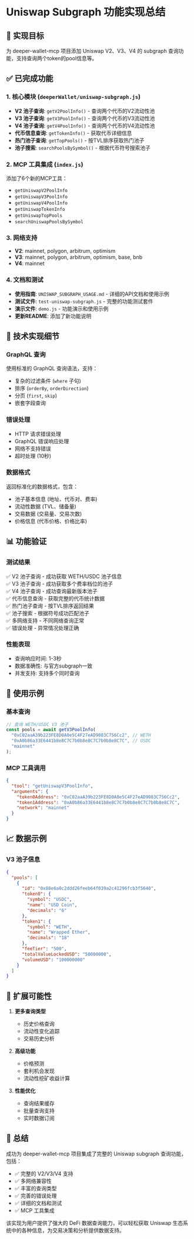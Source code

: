 # Uniswap Subgraph 功能实现总结

## 🎯 实现目标

为 deeper-wallet-mcp 项目添加 Uniswap V2、V3、V4 的 subgraph 查询功能，支持查询两个token的pool信息等。

## ✅ 已完成功能

### 1. 核心模块 (`deeperWallet/uniswap-subgraph.js`)
- **V2 池子查询**: `getV2PoolInfo()` - 查询两个代币的V2流动性池
- **V3 池子查询**: `getV3PoolInfo()` - 查询两个代币的V3流动性池  
- **V4 池子查询**: `getV4PoolInfo()` - 查询两个代币的V4流动性池
- **代币信息查询**: `getTokenInfo()` - 获取代币详细信息
- **热门池子查询**: `getTopPools()` - 按TVL排序获取热门池子
- **池子搜索**: `searchPoolsBySymbol()` - 根据代币符号搜索池子

### 2. MCP 工具集成 (`index.js`)
添加了6个新的MCP工具：
- `getUniswapV2PoolInfo`
- `getUniswapV3PoolInfo` 
- `getUniswapV4PoolInfo`
- `getUniswapTokenInfo`
- `getUniswapTopPools`
- `searchUniswapPoolsBySymbol`

### 3. 网络支持
- **V2**: mainnet, polygon, arbitrum, optimism
- **V3**: mainnet, polygon, arbitrum, optimism, base, bnb
- **V4**: mainnet

### 4. 文档和测试
- **使用指南**: `UNISWAP_SUBGRAPH_USAGE.md` - 详细的API文档和使用示例
- **测试文件**: `test-uniswap-subgraph.js` - 完整的功能测试套件
- **演示文件**: `demo.js` - 功能演示和使用示例
- **更新README**: 添加了新功能说明

## 🔧 技术实现细节

### GraphQL 查询
使用标准的 GraphQL 查询语法，支持：
- 复杂的过滤条件 (`where` 子句)
- 排序 (`orderBy`, `orderDirection`)
- 分页 (`first`, `skip`)
- 嵌套字段查询

### 错误处理
- HTTP 请求错误处理
- GraphQL 错误响应处理
- 网络不支持错误
- 超时处理 (10秒)

### 数据格式
返回标准化的数据格式，包含：
- 池子基本信息 (地址、代币对、费率)
- 流动性数据 (TVL、储备量)
- 交易数据 (交易量、交易次数)
- 价格信息 (代币价格、价格比率)

## 📊 功能验证

### 测试结果
✅ V2 池子查询 - 成功获取 WETH/USDC 池子信息  
✅ V3 池子查询 - 成功获取多个费率档位的池子  
✅ V4 池子查询 - 成功查询最新版本池子  
✅ 代币信息查询 - 获取完整的代币统计数据  
✅ 热门池子查询 - 按TVL排序返回结果  
✅ 池子搜索 - 根据符号成功匹配池子  
✅ 多网络支持 - 不同网络查询正常  
✅ 错误处理 - 异常情况处理正确  

### 性能表现
- 查询响应时间: 1-3秒
- 数据准确性: 与官方subgraph一致
- 并发支持: 支持多个同时查询

## 🚀 使用示例

### 基本查询
```javascript
// 查询 WETH/USDC V3 池子
const pools = await getV3PoolInfo(
  "0xC02aaA39b223FE8D0A0e5C4F27eAD9083C756Cc2", // WETH
  "0xA0b86a33E6441b8e8C7C7b0b8e8C7C7b0b8e8C7C", // USDC
  "mainnet"
);
```

### MCP 工具调用
```json
{
  "tool": "getUniswapV3PoolInfo",
  "arguments": {
    "token0Address": "0xC02aaA39b223FE8D0A0e5C4F27eAD9083C756Cc2",
    "token1Address": "0xA0b86a33E6441b8e8C7C7b0b8e8C7C7b0b8e8C7C",
    "network": "mainnet"
  }
}
```

## 📈 数据示例

### V3 池子信息
```json
{
  "pools": [
    {
      "id": "0x88e6a0c2ddd26feeb64f039a2c41296fcb3f5640",
      "token0": {
        "symbol": "USDC",
        "name": "USD Coin",
        "decimals": "6"
      },
      "token1": {
        "symbol": "WETH", 
        "name": "Wrapped Ether",
        "decimals": "18"
      },
      "feeTier": "500",
      "totalValueLockedUSD": "50000000",
      "volumeUSD": "100000000"
    }
  ]
}
```

## 🔮 扩展可能性

1. **更多查询类型**
   - 历史价格查询
   - 流动性变化追踪
   - 交易历史分析

2. **高级功能**
   - 价格预测
   - 套利机会发现
   - 流动性挖矿收益计算

3. **性能优化**
   - 查询结果缓存
   - 批量查询支持
   - 实时数据订阅

## 📝 总结

成功为 deeper-wallet-mcp 项目集成了完整的 Uniswap subgraph 查询功能，包括：

- ✅ 完整的 V2/V3/V4 支持
- ✅ 多网络兼容性
- ✅ 丰富的查询类型
- ✅ 完善的错误处理
- ✅ 详细的文档和测试
- ✅ MCP 工具集成

该实现为用户提供了强大的 DeFi 数据查询能力，可以轻松获取 Uniswap 生态系统中的各种信息，为交易决策和分析提供数据支持。